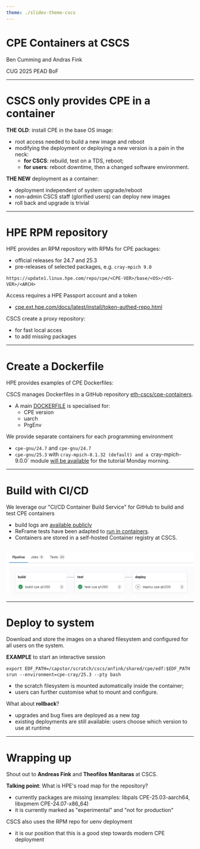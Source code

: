```yaml
---
theme: ./slidev-theme-cscs
---
```


# CPE Containers at CSCS

Ben Cumming and Andras Fink

CUG 2025 PEAD BoF

---

# CSCS only provides CPE in a container

**THE OLD**: install CPE in the base OS image:
* root access needed to build a new image and reboot
* modifying the deployment or deploying a new version is a pain in the neck:
    * **for CSCS**: rebuild, test on a TDS, reboot;
    * **for users**: reboot downtime, then a changed software environment.

**THE NEW** deployment as a container:
* deployment independent of system upgrade/reboot
* non-admin CSCS staff (glorified users) can deploy new images
* roll back and upgrade is trivial

---

# HPE RPM repository

HPE provides an RPM repository with RPMs for CPE packages:
* official releases for 24.7 and 25.3
* pre-releases of selected packages, e.g. `cray-mpich 9.0`

```
https://update1.linux.hpe.com/repo/cpe/<CPE-VER>/base/<OS>/<OS-VER>/<ARCH>
```

Access requires a HPE Passport account and a token
* [cpe.ext.hpe.com/docs/latest/install/token-authed-repo.html](https://cpe.ext.hpe.com/docs/latest/install/token-authed-repo.html)

CSCS create a proxy repository:
* for fast local acces
* to add missing packages

---

# Create a Dockerfile

HPE provides examples of CPE Dockerfiles:

CSCS manages Dockerfiles in a GitHub repository [eth-cscs/cpe-containers](https://github.com/eth-cscs/cpe-containers).

* A main [DOCKERFILE](https://github.com/eth-cscs/cpe-containers/blob/main/Dockerfile) is specialised for:
    * CPE version
    * uarch
    * PrgEnv

We provide separate containers for each programming environment
* `cpe-gnu/24.7` and `cpe-gnu/24.7`
* `cpe-gnu/25.3` with `cray-mpich-8.1.32 (default) and a `cray-mpich-9.0.0` module [will be available](https://github.com/eth-cscs/cpe-containers/pull/4) for the tutorial Monday morning.

---

# Build with CI/CD

We leverage our "CI/CD Container Build Service" for GitHub to build and test CPE containers

* build logs are [available publicly](https://gitlab.com/cscs-ci/ci-testing/webhook-ci/mirrors/2669120559805972/3219555857501655/-/jobs/9450233771)
* ReFrame tests have been adapted to [run in containers](https://gitlab.com/cscs-ci/ci-testing/webhook-ci/mirrors/2669120559805972/3219555857501655/-/jobs/9435146510).
* Containers are stored in a self-hosted Container registry at CSCS.

<br>

<img src="./images/pipeline.png" class="h-50" alt="Alt text for the image">

---

# Deploy to system

Download and store the images on a shared filesystem and configured for all users on the system.

**EXAMPLE** to start an interactive session
```
export EDF_PATH=/capstor/scratch/cscs/anfink/shared/cpe/edf:$EDF_PATH
srun --environment=cpe-cray/25.3 --pty bash
```

* the scratch filesystem is mounted automatically inside the container;
* users can further customise what to mount and configure.

What about **rollback**?
* upgrades and bug fixes are deployed as a new *tag*
* existing deployments are still available: users choose which version to use at runtime

---

# Wrapping up

Shout out to **Andreas Fink** and **Theofilos Manitaras** at CSCS.

**Talking point**: What is HPE's road map for the repository?
* currently packages are missing (examples: libpals CPE-25.03-aarch64, libxpmem CPE-24.07-x86_64)
* it is currently marked as "experimental" and "not for production"

CSCS also uses the RPM repo for uenv deployment
* it is our position that this is a good step towards modern CPE deployment


